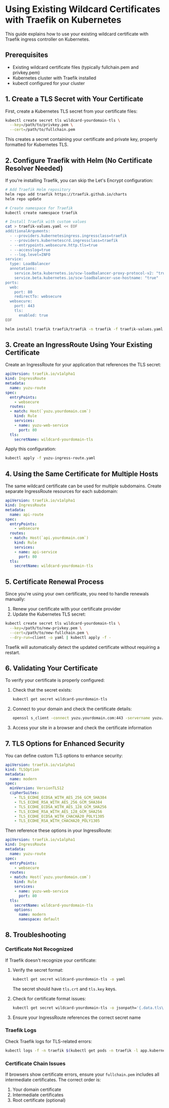 # Using Existing Wildcard Certificates with Traefik on Kubernetes

This guide explains how to use your existing wildcard certificate with Traefik ingress controller on Kubernetes.

## Prerequisites

- Existing wildcard certificate files (typically fullchain.pem and privkey.pem)
- Kubernetes cluster with Traefik installed
- kubectl configured for your cluster

## 1. Create a TLS Secret with Your Certificate

First, create a Kubernetes TLS secret from your certificate files:

```bash
kubectl create secret tls wildcard-yourdomain-tls \
  --key=/path/to/privkey.pem \
  --cert=/path/to/fullchain.pem
```

This creates a secret containing your certificate and private key, properly formatted for Kubernetes TLS.

## 2. Configure Traefik with Helm (No Certificate Resolver Needed)

If you're installing Traefik, you can skip the Let's Encrypt configuration:

```bash
# Add Traefik Helm repository
helm repo add traefik https://traefik.github.io/charts
helm repo update

# Create namespace for Traefik
kubectl create namespace traefik

# Install Traefik with custom values
cat > traefik-values.yaml << EOF
additionalArguments:
  - --providers.kubernetesingress.ingressclass=traefik
  - --providers.kubernetescrd.ingressclass=traefik
  - --entrypoints.websecure.http.tls=true
  - --accesslog=true
  - --log.level=INFO
service:
  type: LoadBalancer
  annotations:
    service.beta.kubernetes.io/scw-loadbalancer-proxy-protocol-v2: "true"
    service.beta.kubernetes.io/scw-loadbalancer-use-hostname: "true"
ports:
  web:
    port: 80
    redirectTo: websecure
  websecure:
    port: 443
    tls:
      enabled: true
EOF

helm install traefik traefik/traefik -n traefik -f traefik-values.yaml
```

## 3. Create an IngressRoute Using Your Existing Certificate

Create an IngressRoute for your application that references the TLS secret:

```yaml
apiVersion: traefik.io/v1alpha1
kind: IngressRoute
metadata:
  name: yuzu-route
spec:
  entryPoints:
    - websecure
  routes:
  - match: Host(`yuzu.yourdomain.com`)
    kind: Rule
    services:
    - name: yuzu-web-service
      port: 80
  tls:
    secretName: wildcard-yourdomain-tls
```

Apply this configuration:

```bash
kubectl apply -f yuzu-ingress-route.yaml
```

## 4. Using the Same Certificate for Multiple Hosts

The same wildcard certificate can be used for multiple subdomains. Create separate IngressRoute resources for each subdomain:

```yaml
apiVersion: traefik.io/v1alpha1
kind: IngressRoute
metadata:
  name: api-route
spec:
  entryPoints:
    - websecure
  routes:
  - match: Host(`api.yourdomain.com`)
    kind: Rule
    services:
    - name: api-service
      port: 80
  tls:
    secretName: wildcard-yourdomain-tls
```

## 5. Certificate Renewal Process

Since you're using your own certificate, you need to handle renewals manually:

1. Renew your certificate with your certificate provider
2. Update the Kubernetes TLS secret:

```bash
kubectl create secret tls wildcard-yourdomain-tls \
  --key=/path/to/new-privkey.pem \
  --cert=/path/to/new-fullchain.pem \
  --dry-run=client -o yaml | kubectl apply -f -
```

Traefik will automatically detect the updated certificate without requiring a restart.

## 6. Validating Your Certificate

To verify your certificate is properly configured:

1. Check that the secret exists:
   ```bash
   kubectl get secret wildcard-yourdomain-tls
   ```

2. Connect to your domain and check the certificate details:
   ```bash
   openssl s_client -connect yuzu.yourdomain.com:443 -servername yuzu.yourdomain.com | openssl x509 -noout -text | grep DNS:
   ```

3. Access your site in a browser and check the certificate information

## 7. TLS Options for Enhanced Security

You can define custom TLS options to enhance security:

```yaml
apiVersion: traefik.io/v1alpha1
kind: TLSOption
metadata:
  name: modern
spec:
  minVersion: VersionTLS12
  cipherSuites:
    - TLS_ECDHE_ECDSA_WITH_AES_256_GCM_SHA384
    - TLS_ECDHE_RSA_WITH_AES_256_GCM_SHA384
    - TLS_ECDHE_ECDSA_WITH_AES_128_GCM_SHA256
    - TLS_ECDHE_RSA_WITH_AES_128_GCM_SHA256
    - TLS_ECDHE_ECDSA_WITH_CHACHA20_POLY1305
    - TLS_ECDHE_RSA_WITH_CHACHA20_POLY1305
```

Then reference these options in your IngressRoute:

```yaml
apiVersion: traefik.io/v1alpha1
kind: IngressRoute
metadata:
  name: yuzu-route
spec:
  entryPoints:
    - websecure
  routes:
  - match: Host(`yuzu.yourdomain.com`)
    kind: Rule
    services:
    - name: yuzu-web-service
      port: 80
  tls:
    secretName: wildcard-yourdomain-tls
    options:
      name: modern
      namespace: default
```

## 8. Troubleshooting

### Certificate Not Recognized

If Traefik doesn't recognize your certificate:

1. Verify the secret format:
   ```bash
   kubectl get secret wildcard-yourdomain-tls -o yaml
   ```
   The secret should have `tls.crt` and `tls.key` keys.

2. Check for certificate format issues:
   ```bash
   kubectl get secret wildcard-yourdomain-tls -o jsonpath='{.data.tls\.crt}' | base64 -d | openssl x509 -text -noout
   ```

3. Ensure your IngressRoute references the correct secret name

### Traefik Logs

Check Traefik logs for TLS-related errors:

```bash
kubectl logs -f -n traefik $(kubectl get pods -n traefik -l app.kubernetes.io/name=traefik -o jsonpath='{.items[0].metadata.name}')
```

### Certificate Chain Issues

If browsers show certificate errors, ensure your `fullchain.pem` includes all intermediate certificates. The correct order is:

1. Your domain certificate
2. Intermediate certificates
3. Root certificate (optional)